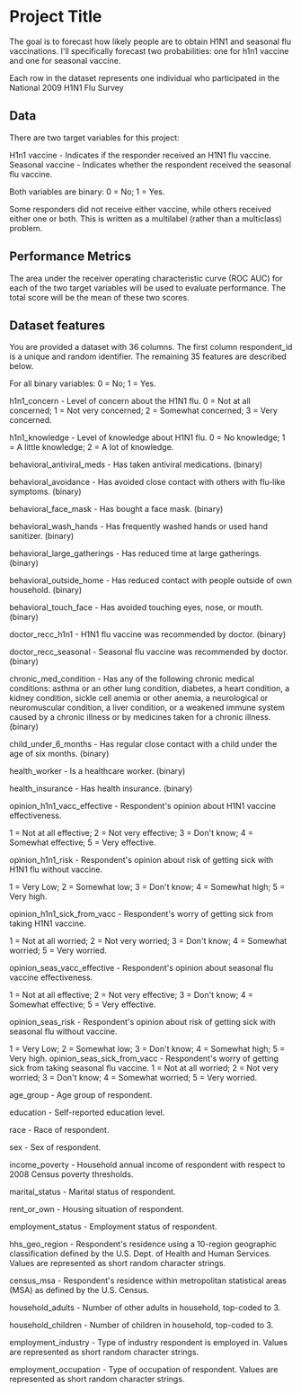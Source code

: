 
# Project Title

The goal is to forecast how likely people are to obtain H1N1 and seasonal flu vaccinations. I'll specifically forecast two probabilities: one for h1n1 vaccine and one for seasonal vaccine.

Each row in the dataset represents one individual who participated in the National 2009 H1N1 Flu Survey
## Data
There are two target variables for this project:

H1n1 vaccine - Indicates if the responder received an H1N1 flu vaccine.
Seasonal vaccine - Indicates whether the respondent received the seasonal flu vaccine.

Both variables are binary: 0 = No; 1 = Yes. 

Some responders did not receive either vaccine, while others received either one or both. This is written as a multilabel (rather than a multiclass) problem.
## Performance Metrics

The area under the receiver operating characteristic curve (ROC AUC) for each of the two target variables will be used to evaluate performance. 
The total score will be the mean of these two scores. 
## Dataset features

You are provided a dataset with 36 columns. The first column respondent_id is a unique and random identifier. The remaining 35 features are described below.

For all binary variables: 0 = No; 1 = Yes.

h1n1_concern - Level of concern about the H1N1 flu.
0 = Not at all concerned; 1 = Not very concerned; 2 = Somewhat concerned; 3 = Very concerned.

h1n1_knowledge - Level of knowledge about H1N1 flu.
0 = No knowledge; 1 = A little knowledge; 2 = A lot of knowledge.

behavioral_antiviral_meds - Has taken antiviral medications. (binary)

behavioral_avoidance - Has avoided close contact with others with flu-like symptoms. (binary)

behavioral_face_mask - Has bought a face mask. (binary)

behavioral_wash_hands - Has frequently washed hands or used hand sanitizer. (binary)

behavioral_large_gatherings - Has reduced time at large gatherings. (binary)

behavioral_outside_home - Has reduced contact with people outside of own household. (binary)

behavioral_touch_face - Has avoided touching eyes, nose, or mouth. (binary)

doctor_recc_h1n1 - H1N1 flu vaccine was recommended by doctor. (binary)

doctor_recc_seasonal - Seasonal flu vaccine was recommended by doctor. (binary)

chronic_med_condition - Has any of the following chronic medical conditions: asthma or an other lung condition, diabetes, a heart condition, a kidney condition, sickle cell anemia or other anemia, a neurological or neuromuscular condition, a liver condition, or a weakened immune system caused by a chronic illness or by medicines taken for a chronic illness. (binary)

child_under_6_months - Has regular close contact with a child under the age of six months. (binary)

health_worker - Is a healthcare worker. (binary)

health_insurance - Has health insurance. (binary)

opinion_h1n1_vacc_effective - Respondent's opinion about H1N1 vaccine effectiveness.

1 = Not at all effective; 2 = Not very effective; 3 = Don't know; 4 = Somewhat effective; 5 = Very effective.

opinion_h1n1_risk - Respondent's opinion about risk of getting sick with H1N1 flu without vaccine.

1 = Very Low; 2 = Somewhat low; 3 = Don't know; 4 = Somewhat high; 5 = Very high.

opinion_h1n1_sick_from_vacc - Respondent's worry of getting sick from taking H1N1 vaccine.

1 = Not at all worried; 2 = Not very worried; 3 = Don't know; 4 = Somewhat worried; 5 = Very worried.

opinion_seas_vacc_effective - Respondent's opinion about seasonal flu vaccine effectiveness.

1 = Not at all effective; 2 = Not very effective; 3 = Don't know; 4 = Somewhat effective; 5 = Very effective.

opinion_seas_risk - Respondent's opinion about risk of getting sick with seasonal flu without vaccine.

1 = Very Low; 2 = Somewhat low; 3 = Don't know; 4 = Somewhat high; 5 = Very high.
opinion_seas_sick_from_vacc - Respondent's worry of getting sick from taking seasonal flu vaccine.
1 = Not at all worried; 2 = Not very worried; 3 = Don't know; 4 = Somewhat worried; 5 = Very worried.

age_group - Age group of respondent.

education - Self-reported education level.

race - Race of respondent.

sex - Sex of respondent.

income_poverty - Household annual income of respondent with respect to 2008 Census poverty thresholds.

marital_status - Marital status of respondent.

rent_or_own - Housing situation of respondent.

employment_status - Employment status of respondent.

hhs_geo_region - Respondent's residence using a 10-region geographic classification defined by the U.S. Dept. of Health and Human Services. Values are represented as short random character strings.

census_msa - Respondent's residence within metropolitan statistical areas (MSA) as defined by the U.S. Census.

household_adults - Number of other adults in household, top-coded to 3.

household_children - Number of children in household, top-coded to 3.

employment_industry - Type of industry respondent is employed in. Values are represented as short random character strings.

employment_occupation - Type of occupation of respondent. Values are represented as short random character strings.
